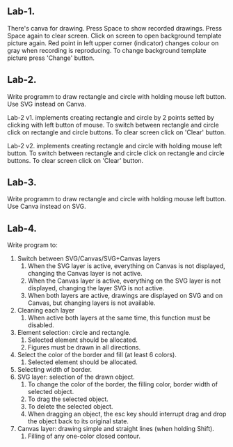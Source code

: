 ## Lab-1. 
There's canva for drawing. Press Space to show recorded drawings. Press Space again to clear screen. 
Click on screen to open background template picture again. 
Red point in left upper corner (indicator) changes colour on gray when recording is reproducing.
To change background template picture press 'Change' button.

## Lab-2.
Write programm to draw rectangle and circle with holding mouse left button. Use SVG instead on Canva.

Lab-2 v1. implements creating rectangle and circle by 2 points setted by clicking with left button of mouse.
To switch between rectangle and circle click on rectangle and circle buttons. To clear screen click on 'Clear' button.

Lab-2 v2. implements creating rectangle and circle with holding mouse left button.
To switch between rectangle and circle click on rectangle and circle buttons. To clear screen click on 'Clear' button.

## Lab-3.
Write programm to draw rectangle and circle with holding mouse left button. Use Canva instead on SVG.

## Lab-4.
Write program to:
1. Switch between SVG/Canvas/SVG+Canvas layers
    1. When the SVG layer is active, everything on Canvas is not displayed, changing the Canvas layer is not active.
    2. When the Canvas layer is active, everything on the SVG layer is not displayed, changing the layer SVG is not active.
    3. When both layers are active, drawings are displayed on SVG and on Canvas, but changing layers is not available.
2. Cleaning each layer
    1. When active both layers at the same time, this function must be disabled.
3. Element selection: circle and rectangle.
    1. Selected element should be allocated.
    2. Figures must be drawn in all directions.
4. Select the color of the border and fill (at least 6 colors).
    1. Selected element should be allocated.
5. Selecting width of border.
6. SVG layer: selection of the drawn object.
    1. To change the color of the border, the filling color, border width of selected object.
    2. To drag the selected object.
    3. To delete the selected object.
    4. When dragging an object, the esc key should interrupt
       drag and drop the object back to its original state.
7. Canvas layer: drawing simple and straight lines (when holding Shift).
    1. Filling of any one-color closed contour.
